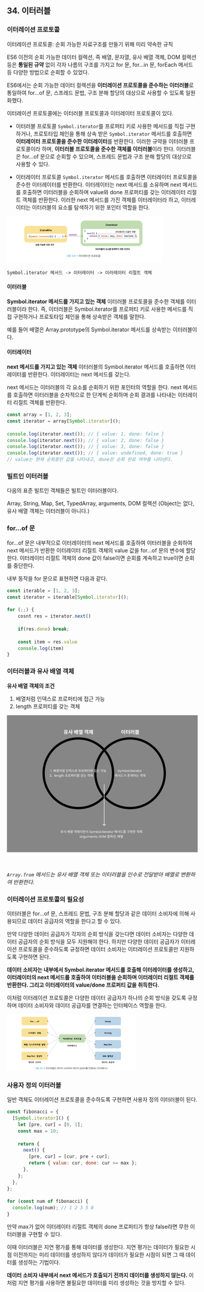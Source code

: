 ## 34. 이터러블

### 이터레이션 프로토콜

이터레이션 프로토콜: 순회 가능한 자료구조를 만들기 위해 미리 약속한 규칙

ES6 이전의 순회 가능한 데이터 컬렉션, 즉 배열, 문자열, 유사 배열 객체, DOM 컬렉션 등은 **통일된 규약** 없이 각자 나름의 구조를 가지고 for 문, for...in 문, forEach 메서드 등 다양한 방법으로 순회할 수 있었다.

ES6에서는 순회 가능한 데이터 컬렉션을 **이터레이션 프로토콜을 준수하는 이터러블**로 통일하여 for...of 문, 스프레드 문법, 구조 분해 할당의 대상으로 사용할 수 있도록 일원화했다.

이터레이션 프로토콜에는 이터러블 프로토콜과 이터레이터 프로토콜이 있다.

- 이터러블 프로토콜
  `Symbol.iterator`를 프로퍼티 키로 사용한 메서드를 직접 구현하거나,
  프로토타입 체인을 통해 상속 받은 `Symbol.iterator` 메서드를 호출하면 **이터레이터 프로토콜을 준수한 이터레이터**를 반환한다. 이러한 규약을 이터러블 프로토콜이라 하며, **이터러블 프로토콜을 준수한 객체를 이터러블**이라 한다.
  이터러블은 for...of 문으로 순회할 수 있으며, 스프레드 문법과 구조 분해 할당의 대상으로 사용할 수 있다.

- 이터레이터 프로토콜
  `Symbol.iterator` 메서드를 호출하면 이터레이터 프로토콜을 준수한 이터레이터를 반환한다.
  이터레이터는 next 메서드를 소유하며 next 메서드를 호출하면 이터러블을 순회하며 value와 done 프로퍼티를 갖는 이터레이터 리절트 객체를 반환한다.
  이러한 next 메서드를 가진 객체를 이터레이터라 하고, 이터레이터는 이터러블의 요소를 탐색하기 위한 포인터 역할을 한다.

![alt text](image-2.png)

```
Symbol.iterator 메서드 -> 이터레이터 -> 이러레이터 리절트 객체
```

#### 이터러블

**Symbol.iterator 메서드를 가지고 있는 객체**
이터러블 프로토콜을 준수한 객체를 이터러블이라 한다.
즉, 이터러블은 Symbol.iterator를 프로퍼티 키로 사용한 메서드를 직접 구현하거나 프로토타입 체인을 통해 상속받은 객체를 말한다.

예를 들어 배열은 Array.prototype의 Symbol.iterator 메서드를 상속받는 이터러블이다.

#### 이터레이터

**next 메서드를 가지고 있는 객체**
이터러블의 Symbol.iterator 메서드를 호출하면 이터레이터를 반환한다.
이터레이터는 next 메서드를 갖는다.

next 메서드는 이터러블의 각 요소를 순회하기 위한 포인터의 역할을 한다.
next 메서드를 호출하면 이터러블을 순차적으로 한 단계씩 순회하며 순회 결과를 나타내는 이터레이터 리절트 객체를 반환한다.

```js
const array = [1, 2, 3];
const iterator = array[Symbol.iterator]();

console.log(iterator.next()); // { value: 1, done: false }
console.log(iterator.next()); // { value: 2, done: false }
console.log(iterator.next()); // { value: 3, done: false }
console.log(iterator.next()); // { value: undefined, done: true }
// value는 현재 순회중인 값을 나타내고, done은 순회 완료 여부를 나타낸다.
```

### 빌트인 이터러블

다음의 표준 빌트인 객체들은 빌트인 이터러블이다.

Array, String, Map, Set, TypedArray, arguments, DOM 컬렉션
(Object는 없다, 유사 배열 객체는 이터러블이 아니다.)

### for...of 문

for...of 문은 내부적으로 이터레이터의 next 메서드를 호출하여 이터러블을 순회하여 next 메서드가 반환한 이터레이터 리절트 객체의 value 값을 for...of 문의 변수에 할당한다. 이터레이터 리절트 객체의 done 값이 false이면 순회를 계속하고 true이면 순회를 중단한다.

내부 동작을 for 문으로 표현하면 다음과 같다.

```js
const iterable = [1, 2, 3];
const iterator = iterable[Symbol.iterator]();

for (;;) {
    cosnt res = iterator.next()

    if(res.done) break;

    const item = res.value
    console.log(item)
}
```

### 이터러블과 유사 배열 객체

**유사 배열 객체의 조건**

1. 배열처럼 인덱스로 프로퍼티에 접근 가능
2. length 프로퍼티를 갖는 객체

![alt text](image.png)

<br>

_`Array.from` 메서드는 유사 배열 객체 또는 이터러블을 인수로 전달받아 배열로 변환하여 반환한다._

### 이터레이션 프로토콜의 필요성

이터러블은 for...of 문, 스프레드 문법, 구조 분해 할당과 같은 데이터 소비자에 의해 사용되므로 데이터 공급자의 역할을 한다고 할 수 있다.

만약 다양한 데이터 공급자가 각자의 순회 방식을 갖는다면 데이터 소비자는 다양한 데이터 공급자의 순회 방식을 모두 지원해야 한다. 하지만 다양한 데이터 공급자가 이터레이션 프로토콜을 준수하도록 규정하면 데이터 소비자는 이터레이션 프로토콜만 지원하도록 구현하면 된다.

**데이터 소비자는 내부에서 Symbol.iterator 메서드를 호출해 이터레이터를 생성하고, 이터레이터의 next 메서드를 호출하여 이터러블을 순회하며 이터레이터 리절트 객체를 반환한다. 그리고 이터레이터의 value/done 프로퍼티 값을 취득한다.**

이처럼 이터레이션 프로토콜은 다양한 데이터 공급자가 하나의 순회 방식을 갖도록 규정하며 데이터 소비자와 데이터 공급자를 연결하는 인터페이스 역할을 한다.

![alt text](image-3.png)

### 사용자 정의 이터러블

일반 객체도 이터레이션 프로토콜을 준수하도록 구현하면 사용자 정의 이터러블이 된다.

```js
const fibonacci = {
  [Symbol.iterator]() {
    let [pre, cur] = [0, 1];
    const max = 10;

    return {
      next() {
        [pre, cur] = [cur, pre + cur];
        return { value: cur, done: cur >= max };
      },
    };
  },
};

for (const num of fibonacci) {
  console.log(num); // 1 2 3 5 8
}
```

만약 max가 없어 이터레이터 리절트 객체의 done 프로퍼티가 항상 false라면 무한 이터러블을 구현할 수 있다.

이때 이터러블은 지연 평가를 통해 데이터를 생성한다.
지연 평가는 데이터가 필요한 시점 이전까지는 미리 데이터를 생성하지 않다가 데이터가 필요한 시점이 되면 그 때 데이터를 생성하는 기법이다.

**데이터 소비자 내부에서 next 메서드가 호출되기 전까지 데이터를 생성하지 않는다.**
이처럼 지연 평가를 사용하면 불필요한 데이터를 미리 생성하는 것을 방지할 수 있다.
